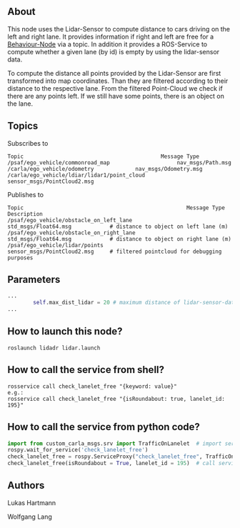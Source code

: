 ## About
This node uses the Lidar-Sensor to compute distance to cars driving on the left and right lane. 
It  provides information if right and left are free for a
[Behaviour-Node](https://github.com/ll7/psaf2/tree/main/Planning/behavior_agent) via a 
topic. In addition it provides a ROS-Service to compute whether a given lane (by id) is 
empty by using the lidar-sensor data.  

To compute the distance all points provided by the Lidar-Sensor are first transformed into map coordinates. Than they are filtered according to their distance to the respective lane. From the filtered Point-Cloud we check if there are any points left. If we still have some points, there is an object on the lane.
    
## Topics
Subscribes to
```
Topic                                           Message Type
/psaf/ego_vehicle/commonroad_map                     nav_msgs/Path.msg
/carla/ego_vehicle/odometry				nav_msgs/Odometry.msg
/carla/ego_vehicle/ldiar/lidar1/point_cloud     sensor_msgs/PointCloud2.msg 

```

Publishes to
```
Topic                                                   Message Type                    Description
/psaf/ego_vehicle/obstacle_on_left_lane                        std_msgs/Float64.msg            # distance to object on left lane (m)
/psaf/ego_vehicle/obstacle_on_right_lane                       std_msgs/Float64.msg            # distance to object on right lane (m)
/psaf/ego_vehicle/lidar/points                          sensor_msgs/PointCloud2.msg     # filtered pointcloud for debugging purposes
```
## Parameters
```python
...
        self.max_dist_lidar = 20 # maximum distance of lidar-sensor-data that should be considered
...
``` 

## How to launch this node?
```shell
roslaunch lidadr lidar.launch
```

## How to call the service from shell?
````shell
rosservice call check_lanelet_free "{keyword: value}"
e.g.: 
rosservice call check_lanelet_free "{isRoundabout: true, lanelet_id: 195}"
````

## How to call the service from python code?
```python
import from custom_carla_msgs.srv import TrafficOnLanelet  # import service message type
rospy.wait_for_service('check_lanelet_free')
check_lanelet_free = rospy.ServiceProxy("check_lanelet_free", TrafficOnLanelet)  # add service
check_lanelet_free(isRoundabout = True, lanelet_id = 195)  # call service with keyword argument
```

## Authors
Lukas Hartmann

Wolfgang Lang
